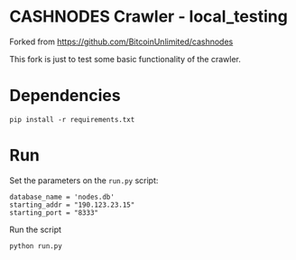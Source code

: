 # CASHNODES Crawler - local_testing

Forked from https://github.com/BitcoinUnlimited/cashnodes

This fork is just to test some basic functionality of the crawler.

# Dependencies
```
pip install -r requirements.txt
```

# Run
Set the parameters on the `run.py` script:
```
database_name = 'nodes.db'
starting_addr = "190.123.23.15"
starting_port = "8333"
```

Run the script
```
python run.py
```

